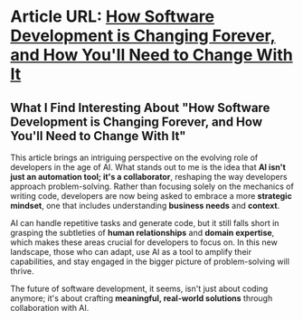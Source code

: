 # Article URL: [How Software Development is Changing Forever, and How You'll Need to Change With It](https://dev.to/jdbar/how-software-development-is-changing-forever-and-how-youll-need-to-change-with-it-1jih)

## What I Find Interesting About "How Software Development is Changing Forever, and How You'll Need to Change With It"

This article brings an intriguing perspective on the evolving role of developers in the age of AI. What stands out to me is the idea that **AI isn't just an automation tool; it's a collaborator**, reshaping the way developers approach problem-solving. Rather than focusing solely on the mechanics of writing code, developers are now being asked to embrace a more **strategic mindset**, one that includes understanding **business needs** and **context**. 

AI can handle repetitive tasks and generate code, but it still falls short in grasping the subtleties of **human relationships** and **domain expertise**, which makes these areas crucial for developers to focus on. In this new landscape, those who can adapt, use AI as a tool to amplify their capabilities, and stay engaged in the bigger picture of problem-solving will thrive. 

The future of software development, it seems, isn't just about coding anymore; it's about crafting **meaningful, real-world solutions** through collaboration with AI.
